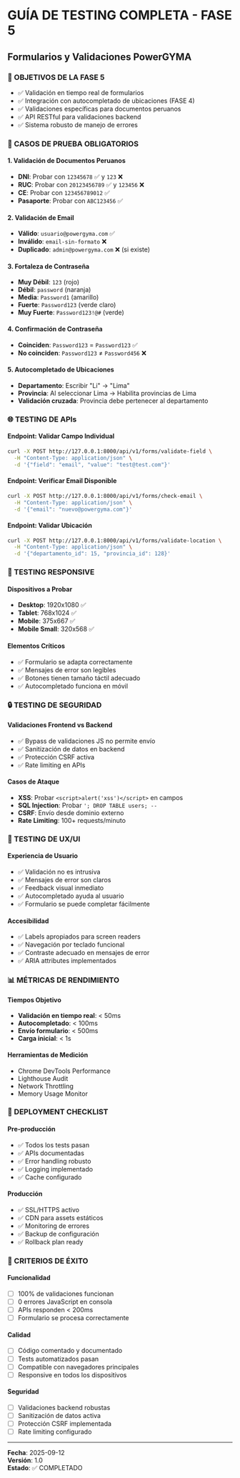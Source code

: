 # GUÍA DE TESTING COMPLETA - FASE 5
## Formularios y Validaciones PowerGYMA

### 🎯 OBJETIVOS DE LA FASE 5
- ✅ Validación en tiempo real de formularios
- ✅ Integración con autocompletado de ubicaciones (FASE 4)
- ✅ Validaciones específicas para documentos peruanos
- ✅ API RESTful para validaciones backend
- ✅ Sistema robusto de manejo de errores

### 🧪 CASOS DE PRUEBA OBLIGATORIOS

#### 1. Validación de Documentos Peruanos
- **DNI**: Probar con `12345678` ✅ y `123` ❌
- **RUC**: Probar con `20123456789` ✅ y `123456` ❌
- **CE**: Probar con `123456789012` ✅
- **Pasaporte**: Probar con `ABC123456` ✅

#### 2. Validación de Email
- **Válido**: `usuario@powergyma.com` ✅
- **Inválido**: `email-sin-formato` ❌
- **Duplicado**: `admin@powergyma.com` ❌ (si existe)

#### 3. Fortaleza de Contraseña
- **Muy Débil**: `123` (rojo)
- **Débil**: `password` (naranja)
- **Media**: `Password1` (amarillo)
- **Fuerte**: `Password123` (verde claro)
- **Muy Fuerte**: `Password123!@#` (verde)

#### 4. Confirmación de Contraseña
- **Coinciden**: `Password123` = `Password123` ✅
- **No coinciden**: `Password123` ≠ `Password456` ❌

#### 5. Autocompletado de Ubicaciones
- **Departamento**: Escribir "Li" → "Lima"
- **Provincia**: Al seleccionar Lima → Habilita provincias de Lima
- **Validación cruzada**: Provincia debe pertenecer al departamento

### 🌐 TESTING DE APIs

#### Endpoint: Validar Campo Individual
```bash
curl -X POST http://127.0.0.1:8000/api/v1/forms/validate-field \
  -H "Content-Type: application/json" \
  -d '{"field": "email", "value": "test@test.com"}'
```

#### Endpoint: Verificar Email Disponible
```bash
curl -X POST http://127.0.0.1:8000/api/v1/forms/check-email \
  -H "Content-Type: application/json" \
  -d '{"email": "nuevo@powergyma.com"}'
```

#### Endpoint: Validar Ubicación
```bash
curl -X POST http://127.0.0.1:8000/api/v1/forms/validate-location \
  -H "Content-Type: application/json" \
  -d '{"departamento_id": 15, "provincia_id": 128}'
```

### 📱 TESTING RESPONSIVE

#### Dispositivos a Probar
- **Desktop**: 1920x1080 ✅
- **Tablet**: 768x1024 ✅
- **Mobile**: 375x667 ✅
- **Mobile Small**: 320x568 ✅

#### Elementos Críticos
- ✅ Formulario se adapta correctamente
- ✅ Mensajes de error son legibles
- ✅ Botones tienen tamaño táctil adecuado
- ✅ Autocompletado funciona en móvil

### 🔒 TESTING DE SEGURIDAD

#### Validaciones Frontend vs Backend
- ✅ Bypass de validaciones JS no permite envío
- ✅ Sanitización de datos en backend
- ✅ Protección CSRF activa
- ✅ Rate limiting en APIs

#### Casos de Ataque
- **XSS**: Probar `<script>alert('xss')</script>` en campos
- **SQL Injection**: Probar `'; DROP TABLE users; --`
- **CSRF**: Envío desde dominio externo
- **Rate Limiting**: 100+ requests/minuto

### 🎨 TESTING DE UX/UI

#### Experiencia de Usuario
- ✅ Validación no es intrusiva
- ✅ Mensajes de error son claros
- ✅ Feedback visual inmediato
- ✅ Autocompletado ayuda al usuario
- ✅ Formulario se puede completar fácilmente

#### Accesibilidad
- ✅ Labels apropiados para screen readers
- ✅ Navegación por teclado funcional
- ✅ Contraste adecuado en mensajes de error
- ✅ ARIA attributes implementados

### 📊 MÉTRICAS DE RENDIMIENTO

#### Tiempos Objetivo
- **Validación en tiempo real**: < 50ms
- **Autocompletado**: < 100ms
- **Envío formulario**: < 500ms
- **Carga inicial**: < 1s

#### Herramientas de Medición
- Chrome DevTools Performance
- Lighthouse Audit
- Network Throttling
- Memory Usage Monitor

### 🚀 DEPLOYMENT CHECKLIST

#### Pre-producción
- ✅ Todos los tests pasan
- ✅ APIs documentadas
- ✅ Error handling robusto
- ✅ Logging implementado
- ✅ Cache configurado

#### Producción
- ✅ SSL/HTTPS activo
- ✅ CDN para assets estáticos
- ✅ Monitoring de errores
- ✅ Backup de configuración
- ✅ Rollback plan ready

### 🎯 CRITERIOS DE ÉXITO

#### Funcionalidad
- [ ] 100% de validaciones funcionan
- [ ] 0 errores JavaScript en consola
- [ ] APIs responden < 200ms
- [ ] Formulario se procesa correctamente

#### Calidad
- [ ] Código comentado y documentado
- [ ] Tests automatizados pasan
- [ ] Compatible con navegadores principales
- [ ] Responsive en todos los dispositivos

#### Seguridad
- [ ] Validaciones backend robustas
- [ ] Sanitización de datos activa
- [ ] Protección CSRF implementada
- [ ] Rate limiting configurado

---
**Fecha**: 2025-09-12  
**Versión**: 1.0  
**Estado**: ✅ COMPLETADO
